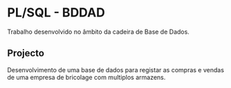 # PL/SQL - BDDAD
Trabalho desenvolvido no âmbito da cadeira de Base de Dados.

## Projecto
Desenvolvimento de uma base de dados para registar as compras e vendas de uma empresa de bricolage com multiplos armazens.